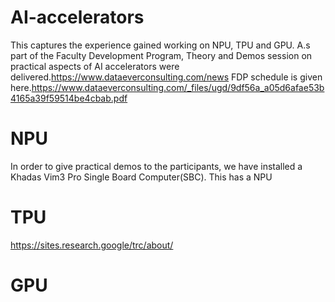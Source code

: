 # AI-accelerators
This captures the experience gained working on NPU, TPU and GPU. A.s part of the Faculty Development Program, Theory and Demos session on practical aspects of AI accelerators were delivered.https://www.dataeverconsulting.com/news FDP schedule is given here.https://www.dataeverconsulting.com/_files/ugd/9df56a_a05d6afae53b4165a39f59514be4cbab.pdf
# NPU
In order to give practical demos to the participants, we have installed a Khadas Vim3 Pro Single Board Computer(SBC). This has a NPU

# TPU
https://sites.research.google/trc/about/

# GPU
